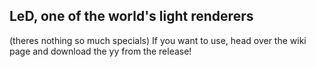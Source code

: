 ## LeD, one of the world's light renderers
(theres nothing so much specials)
If you want to use, head over the wiki page and download the yy from the release!

